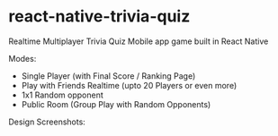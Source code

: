 # react-native-trivia-quiz

Realtime Multiplayer Trivia Quiz Mobile app game built in React Native

Modes: 

- Single Player (with Final Score / Ranking Page)
- Play with Friends Realtime (upto 20 Players or even more)
- 1x1 Random opponent 
- Public Room (Group Play with Random Opponents)

Design Screenshots:
